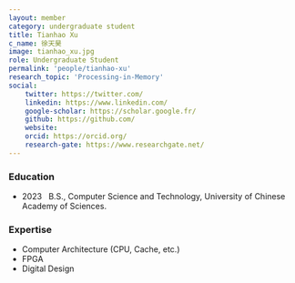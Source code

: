 ```yaml
---
layout: member
category: undergraduate student
title: Tianhao Xu
c_name: 徐天昊
image: tianhao_xu.jpg
role: Undergraduate Student
permalink: 'people/tianhao-xu'
research_topic: 'Processing-in-Memory'
social:
    twitter: https://twitter.com/
    linkedin: https://www.linkedin.com/
    google-scholar: https://scholar.google.fr/
    github: https://github.com/
    website:
    orcid: https://orcid.org/
    research-gate: https://www.researchgate.net/
---
```



### <i class="fas fa-graduation-cap"></i> Education
- 2023 &nbsp; B.S., Computer Science and Technology, University of Chinese Academy of Sciences.




### Expertise
- Computer Architecture (CPU, Cache, etc.)
- FPGA
- Digital Design 